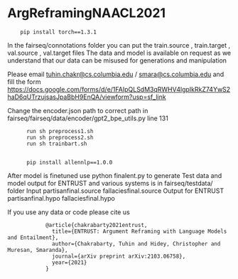 # ArgReframingNAACL2021


        pip install torch==1.3.1

In the fairseq/connotations folder you can put the train.source , train.target , val.source , val.target files
The data and model is available on request as we understand that our data can be misused for generations and manipulation

Please email tuhin.chakr@cs.columbia.edu / smara@cs.columbia.edu and fill the form
https://docs.google.com/forms/d/e/1FAIpQLSdM3qRWHV4lgpIkRkZ74YwS2haD6qUTrzujsasJpaBbH9EnQA/viewform?usp=sf_link


Change the encoder.json path to correct path in fairseq/fairseq/data/encoder/gpt2_bpe_utils.py line 131

          run sh preprocess1.sh
          run sh preprocess2.sh
          run sh trainbart.sh


          pip install allennlp==1.0.0

After model is finetuned use python finalent.py to generate
Test data and model output for ENTRUST and various systems is in fairseq/testdata/ folder
Input partisanfinal.source fallaciesfinal.source 
Output for ENTRUST partisanfinal.hypo fallaciesfinal.hypo 


If you use any data or code please cite us 

                @article{chakrabarty2021entrust,
                  title={ENTRUST: Argument Reframing with Language Models and Entailment},
                  author={Chakrabarty, Tuhin and Hidey, Christopher and Muresan, Smaranda},
                  journal={arXiv preprint arXiv:2103.06758},
                  year={2021}
                }
